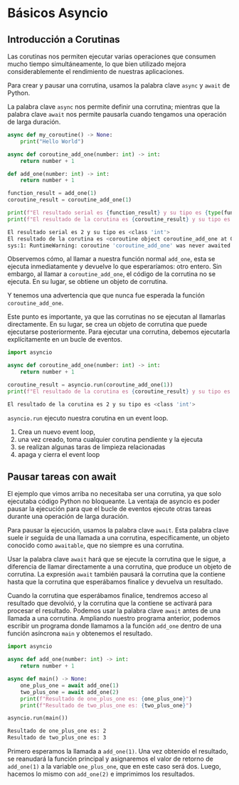 # Básicos Asyncio

## Introducción a Corutinas

Las corutinas nos permiten ejecutar varias operaciones que consumen mucho tiempo simultáneamente, lo que bien utilizado mejora considerablemente el rendimiento de nuestras aplicaciones.

Para crear y pausar una corrutina, usamos la palabra clave `async` y `await` de Python. 

La palabra clave `async` nos permite definir una corrutina; mientras que la palabra clave `await` nos permite pausarla cuando tengamos una operación de larga duración.


```python title="Definición de un corutina"
async def my_coroutine() -> None:
    print("Hello World")
```

```python title="Comparación de async vs sync" linenums="1"
async def coroutine_add_one(number: int) -> int:
    return number + 1

def add_one(number: int) -> int:
    return number + 1

function_result = add_one(1)
coroutine_result = coroutine_add_one(1)

print(f"El resultado serial es {function_result} y su tipo es {type(function_result)}")
print(f"El resultado de la corutina es {coroutine_result} y su tipo es {type(coroutine_result)}")
```

```bash title="Salida" hl_lines="3"
El resultado serial es 2 y su tipo es <class 'int'>
El resultado de la corutina es <coroutine object coroutine_add_one at 0x76f7f8f362c0> y su tipo es <class 'coroutine'>
sys:1: RuntimeWarning: coroutine 'coroutine_add_one' was never awaited # (warning)
```

Observemos cómo, al llamar a nuestra función normal `add_one`, esta se ejecuta inmediatamente y devuelve lo que esperaríamos: otro entero. Sin embargo, al llamar a `coroutine_add_one`, el código de la corrutina no se ejecuta. En su lugar, se obtiene un objeto de corrutina.

Y tenemos una advertencia que que nunca fue esperada la función `coroutine_add_one`.

Este punto es importante, ya que las corrutinas no se ejecutan al llamarlas directamente. En su lugar, se crea un objeto de corrutina que puede ejecutarse posteriormente. Para ejecutar una corrutina, debemos ejecutarla explícitamente en un bucle de eventos. 



```python title="Ejecutando una corutina" linenums="1"
import asyncio

async def coroutine_add_one(number: int) -> int:
    return number + 1

coroutine_result = asyncio.run(coroutine_add_one(1))
print(f"El resultado de la corutina es {coroutine_result} y su tipo es {type(coroutine_result)}")
```

```bash title="Salida"
El resultado de la corutina es 2 y su tipo es <class 'int'>
```


`asyncio.run` ejecuto nuestra corutina en un event loop.

1. Crea un nuevo event loop, 
2. una vez creado, toma cualquier corutina pendiente y la ejecuta
3. se realizan algunas taras de limpieza relacionadas
4. apaga y cierra el event loop


## Pausar tareas con await

El ejemplo que vimos arriba no necesitaba ser una corrutina, ya que solo ejecutaba código Python no bloqueante. La ventaja de asyncio es poder pausar la ejecución para que el bucle de eventos ejecute otras tareas durante una operación de larga duración. 

Para pausar la ejecución, usamos la palabra clave `await`. Esta palabra clave suele ir seguida de una llamada a una corrutina, específicamente, un objeto conocido como `awaitable`, que no siempre es una corrutina. 

Usar la palabra clave `await` hará que se ejecute la corrutina que le sigue, a diferencia de llamar directamente a una corrutina, que produce un objeto de corrutina. La expresión `await` también pausará la corrutina que la contiene hasta que la corrutina que esperábamos finalice y devuelva un resultado.

Cuando la corrutina que esperábamos finalice, tendremos acceso al resultado que devolvió, y la corrutina que la contiene se activará para procesar el resultado. Podemos usar la palabra clave `await` antes de una llamada a una corrutina. Ampliando nuestro programa anterior, podemos escribir un programa donde llamamos a la función `add_one` dentro de una función asíncrona `main` y obtenemos el resultado.


```python title="Ejemplo de await" linenums="1"
import asyncio

async def add_one(number: int) -> int:
    return number + 1

async def main() -> None:
    one_plus_one = await add_one(1)
    two_plus_one = await add_one(2)
    print(f"Resultado de one_plus_one es: {one_plus_one}")
    print(f"Resultado de two_plus_one es: {two_plus_one}")

asyncio.run(main())
```

```bash title="Salida"
Resultado de one_plus_one es: 2
Resultado de two_plus_one es: 3
```

Primero esperamos la llamada a `add_one(1)`. Una vez obtenido el resultado, se reanudará la función principal y asignaremos el valor de retorno de `add_one(1)` a la variable `one_plus_one`, que en este caso será dos. Luego, hacemos lo mismo con `add_one(2)` e imprimimos los resultados.








